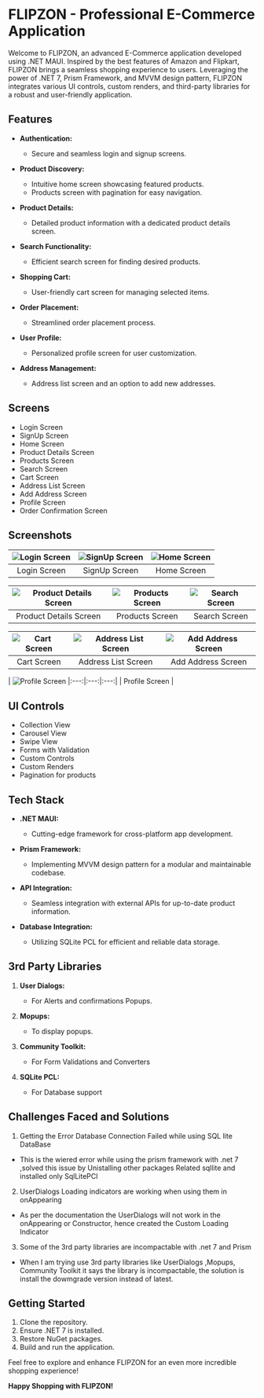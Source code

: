 # FLIPZON - Professional E-Commerce Application

Welcome to FLIPZON, an advanced E-Commerce application developed using .NET MAUI. Inspired by the best features of Amazon and Flipkart, FLIPZON brings a seamless shopping experience to users. Leveraging the power of .NET 7, Prism Framework, and MVVM design pattern, FLIPZON integrates various UI controls, custom renders, and third-party libraries for a robust and user-friendly application.


## Features

- **Authentication:**
  - Secure and seamless login and signup screens.

- **Product Discovery:**
  - Intuitive home screen showcasing featured products.
  - Products screen with pagination for easy navigation.

- **Product Details:**
  - Detailed product information with a dedicated product details screen.

- **Search Functionality:**
  - Efficient search screen for finding desired products.

- **Shopping Cart:**
  - User-friendly cart screen for managing selected items.

- **Order Placement:**
  - Streamlined order placement process.

- **User Profile:**
  - Personalized profile screen for user customization.

- **Address Management:**
  - Address list screen and an option to add new addresses.

## Screens

- Login Screen
- SignUp Screen
- Home Screen
- Product Details Screen
- Products Screen
- Search Screen
- Cart Screen
- Address List Screen
- Add Address Screen
- Profile Screen
- Order Confirmation Screen



## Screenshots



| ![Login Screen](https://github.com/learnToEarnWithSrikanth/FlipZon/blob/main/FlipZon/FlipZon/Screenshots/login.png) | ![SignUp Screen](https://github.com/learnToEarnWithSrikanth/FlipZon/blob/main/FlipZon/FlipZon/Screenshots/signup.png) | ![Home Screen](https://github.com/learnToEarnWithSrikanth/FlipZon/blob/main/FlipZon/FlipZon/Screenshots/home.png) |
|:---:|:---:|:---:|
| Login Screen | SignUp Screen | Home Screen |

| ![Product Details Screen](https://github.com/learnToEarnWithSrikanth/FlipZon/blob/main/FlipZon/FlipZon/Screenshots/details.png) | ![Products Screen](https://github.com/learnToEarnWithSrikanth/FlipZon/blob/main/FlipZon/FlipZon/Screenshots/products.png) | ![Search Screen](https://github.com/learnToEarnWithSrikanth/FlipZon/blob/main/FlipZon/FlipZon/Screenshots/search.png) |
|:---:|:---:|:---:|
| Product Details Screen | Products Screen | Search Screen |

| ![Cart Screen](https://github.com/learnToEarnWithSrikanth/FlipZon/blob/main/FlipZon/FlipZon/Screenshots/cart.png) | ![Address List Screen](https://github.com/learnToEarnWithSrikanth/FlipZon/blob/main/FlipZon/FlipZon/Screenshots/addressList.png) | ![Add Address Screen](https://github.com/learnToEarnWithSrikanth/FlipZon/blob/main/FlipZon/FlipZon/Screenshots/addAddress.png) |
|:---:|:---:|:---:|
| Cart Screen | Address List Screen | Add Address Screen |

| ![Profile Screen](https://github.com/learnToEarnWithSrikanth/FlipZon/blob/main/FlipZon/FlipZon/Screenshots/profile.png)
|:---:|:---:|:---:|
| Profile Screen |


## UI Controls 

- Collection View
- Carousel View
- Swipe View
- Forms with Validation
- Custom Controls
- Custom Renders
- Pagination for products

## Tech Stack 

- **.NET MAUI:**
  - Cutting-edge framework for cross-platform app development.

- **Prism Framework:**
  - Implementing MVVM design pattern for a modular and maintainable codebase.

- **API Integration:**
  - Seamless integration with external APIs for up-to-date product information.

- **Database Integration:**
  - Utilizing SQLite PCL for efficient and reliable data storage.

## 3rd Party Libraries

1. **User Dialogs:**
   - For Alerts and confirmations Popups.

2. **Mopups:**
   - To display popups.

3. **Community Toolkit:**
   - For Form Validations and Converters

4. **SQLite PCL:**
   - For Database support

## Challenges Faced and Solutions

1. Getting the Error Database Connection Failed while using SQL lite DataBase
-  This is the wiered error while using the prism framework with .net 7 ,solved this issue by Unistalling other packages Related sqllite and installed only SqlLitePCl

2. UserDialogs Loading indicators are working when using them in onAppearing
- As per the documentation the UserDialogs will not work in the onAppearing or Constructor, hence created the Custom Loading Indicator

3. Some of the 3rd party libraries are incompactable with .net 7 and Prism
- When I am trying use  3rd party libraries like UserDialogs ,Mopups, Community Toolkit it says the library is incompactable, the solution is install the dowmgrade version instead of latest.

## Getting Started 

1. Clone the repository.
2. Ensure .NET 7 is installed.
3. Restore NuGet packages.
4. Build and run the application.

Feel free to explore and enhance FLIPZON for an even more incredible shopping experience!

**Happy Shopping with FLIPZON!**
